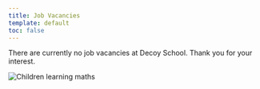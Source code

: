 ```yaml
---
title: Job Vacancies
template: default
toc: false
---
```


There are currently no job vacancies at Decoy School. Thank you for your interest.

![Children learning maths](/uploads/cubes.jpg)
